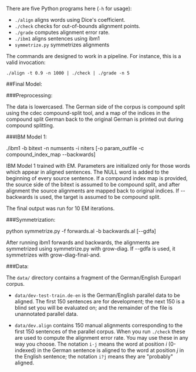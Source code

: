 There are five Python programs here (`-h` for usage):

 - `./align` aligns words using Dice's coefficient.
 - `./check` checks for out-of-bounds alignment points.
 - `./grade` computes alignment error rate.
 - `./ibm1` aligns sentences using ibm1
 - `symmetrize.py` symmetrizes alignments

The commands are designed to work in a pipeline. For instance, this is a valid invocation:

    ./align -t 0.9 -n 1000 | ./check | ./grade -n 5

##Final Model:

###Preprocessing:

The data is lowercased. The German side of the corpus is compound split using the cdec compound-split tool, and a map of the indices in the compound split German back to the original German is printed out during compound splitting.

###IBM Model 1:

./ibm1 -b bitext -n numsents -i niters [-o param\_outfile -c compound\_index\_map --backwards]

IBM Model 1 trained with EM. Parameters are initialized only for those words which appear in aligned sentences. The NULL word is added to the beginning of every source sentence. If a compound index map is provided, the source side of the bitext is assumed to be compound split, and after alignment the source alignments are mapped back to original indices. If --backwards is used, the target is assumed to be compound split.

The final output was run for 10 EM iterations.

###Symmetrization:

python symmetrize.py -f forwards.al -b backwards.al [--gdfa]

After running ibm1 forwards and backwards, the alignments are symmetrized using symmetrize.py with grow-diag. If --gdfa is used, it symmetrizes with grow-diag-final-and.

###Data:

The `data/` directory contains a fragment of the German/English Europarl corpus.

 - `data/dev-test-train.de-en` is the German/English parallel data to be aligned. The first 150 sentences are for development; the next 150 is a blind set you will be evaluated on; and the remainder of the file is unannotated parallel data.

 - `data/dev.align` contains 150 manual alignments corresponding to the first 150 sentences of the parallel corpus. When you run `./check` these are used to compute the alignment error rate. You may use these in any way you choose. The notation `i-j` means the word at position *i* (0-indexed) in the German sentence is aligned to the word at position *j* in the English sentence; the notation `i?j` means they are "probably" aligned.

